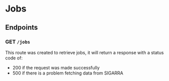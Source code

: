 # Jobs

## Endpoints

### GET `/jobs`

This route was created to retrieve jobs, it will return a response with a status code of:
- 200 if the request was made successfully
- 500 if there is a problem fetching data from SIGARRA
